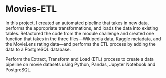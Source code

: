 # Movies-ETL
In this project, I created an automated pipeline that takes in new data, performs the appropriate transformations, and loads the data into existing tables.  Refactored the code from the module challenge and created one function that takes in the three files—Wikipedia data, Kaggle metadata, and the MovieLens rating data—and performs the ETL process by adding the data to a PostgreSQL database.






Perform the Extract, Transform and Load (ETL) process to create a data pipeline on movie datasets using Python, Pandas, Jupyter Notebook and PostgreSQL.
